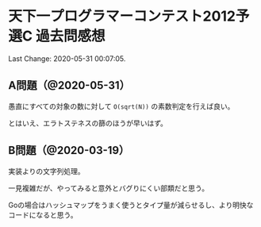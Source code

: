 # 天下一プログラマーコンテスト2012予選C 過去問感想

Last Change: 2020-05-31 00:07:05.

## A問題（@2020-05-31）

愚直にすべての対象の数に対して `O(sqrt(N))` の素数判定を行えば良い。

とはいえ、エラトステネスの篩のほうが早いはず。

## B問題（@2020-03-19）

実装よりの文字列処理。

一見複雑だが、やってみると意外とバグりにくい部類だと思う。

Goの場合はハッシュマップをうまく使うとタイプ量が減らせるし、より明快なコードになると思う。

